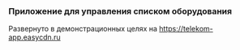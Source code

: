 ### Приложение для управления списком оборудования

Развернуто в демонстрационных целях на https://telekom-app.easycdn.ru